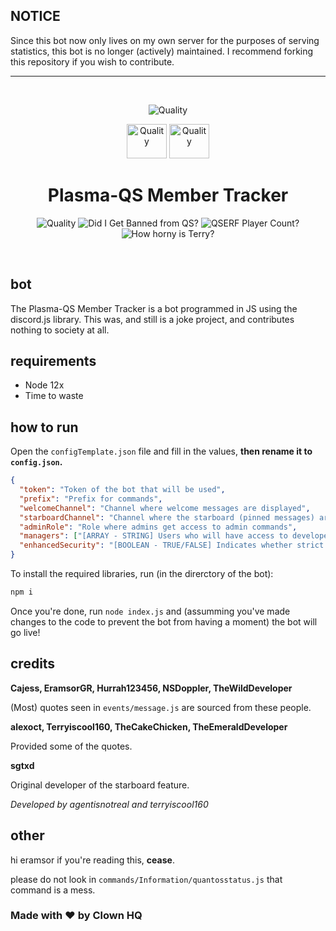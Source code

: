 ## NOTICE
Since this bot now only lives on my own server for the purposes of serving statistics, this bot is no longer (actively) maintained. I recommend forking this repository if you wish to contribute.

---

<div align="center">
  <br />
  <p>
  <a><img src="https://cdn.discordapp.com/attachments/635419144195538944/729231362510291005/ssssssss.png" alt="Quality" /></a>

<a><img src="https://cdn.discordapp.com/attachments/635419144195538944/729273082090487808/d4.png" alt="Quality" width="64" height="55" /></a> <a><img src="https://cdn.discordapp.com/attachments/635419144195538944/729273136163455036/e6.png" alt="Quality" width="64" height="55" /></a>
<h1> Plasma-QS Member Tracker </h1>
<a><img src="https://img.shields.io/badge/Quality-Eramsor%20Grade-red?style=for-the-badge" alt="Quality" /></a>
<a><img src="https://img.shields.io/badge/Did%20this%20get%20me%20banned%20from%20QS%3F-Probably-yellow?style=for-the-badge" alt="Did I Get Banned from QS?"/><a>
<a><img src="https://img.shields.io/badge/QSERF%20Player%20Count-Too%20much-orange?style=for-the-badge" alt="QSERF Player Count?"/><a>
<a><img src="https://img.shields.io/badge/How%20horny%20is%20terry%3F-Horny%20as%20QAC-blue?style=for-the-badge" alt="How horny is Terry?"/><a>

  </p>
  <br />
</div>

## bot

The Plasma-QS Member Tracker is a bot programmed in JS using the discord.js library. This was, and still is a joke project, and contributes nothing to society at all.

## requirements

- Node 12x
- Time to waste

## how to run

Open the `configTemplate.json` file and fill in the values, **then rename it to `config.json`.**

```json
{
  "token": "Token of the bot that will be used",
  "prefix": "Prefix for commands",
  "welcomeChannel": "Channel where welcome messages are displayed",
  "starboardChannel": "Channel where the starboard (pinned messages) are displayed",
  "adminRole": "Role where admins get access to admin commands",
  "managers": ["[ARRAY - STRING] Users who will have access to developer commands"],
  "enhancedSecurity": "[BOOLEAN - TRUE/FALSE] Indicates whether strict security measures will be enforced"
}
```

To install the required libraries, run (in the direrctory of the bot):

```bash
npm i
```

Once you're done, run `node index.js` and (assumming you've made changes to the code to prevent the bot from having a moment) the bot will go live!

## credits

**Cajess, EramsorGR, Hurrah123456, NSDoppler, TheWildDeveloper**

(Most) quotes seen in `events/message.js` are sourced from these people.

**alexoct, Terryiscool160, TheCakeChicken, TheEmeraldDeveloper**

Provided some of the quotes.

**sgtxd**

Original developer of the starboard feature.

_Developed by agentisnotreal and terryiscool160_

## other

hi eramsor if you're reading this, **cease**.

please do not look in `commands/Information/quantosstatus.js` that command is a mess.

### Made with ❤ by Clown HQ
